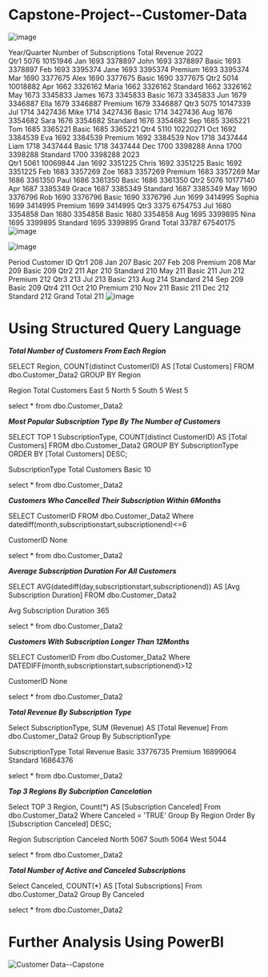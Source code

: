 # Capstone-Project--Customer-Data

![image](https://github.com/user-attachments/assets/19456c49-8b24-4fa1-b780-a1ce177d70aa)

Year/Quarter	Number of Subscriptions	Total Revenue
2022		
Qtr1	5076	10151946
Jan	1693	3378897
John	1693	3378897
Basic	1693	3378897
Feb	1693	3395374
Jane	1693	3395374
Premium	1693	3395374
Mar	1690	3377675
Alex	1690	3377675
Basic	1690	3377675
Qtr2	5014	10018882
Apr	1662	3326162
Maria	1662	3326162
Standard	1662	3326162
May	1673	3345833
James	1673	3345833
Basic	1673	3345833
Jun	1679	3346887
Ella	1679	3346887
Premium	1679	3346887
Qtr3	5075	10147339
Jul	1714	3427436
Mike	1714	3427436
Basic	1714	3427436
Aug	1676	3354682
Sara	1676	3354682
Standard	1676	3354682
Sep	1685	3365221
Tom	1685	3365221
Basic	1685	3365221
Qtr4	5110	10220271
Oct	1692	3384539
Eva	1692	3384539
Premium	1692	3384539
Nov	1718	3437444
Liam	1718	3437444
Basic	1718	3437444
Dec	1700	3398288
Anna	1700	3398288
Standard	1700	3398288
2023		
Qtr1	5061	10069844
Jan	1692	3351225
Chris	1692	3351225
Basic	1692	3351225
Feb	1683	3357269
Zoe	1683	3357269
Premium	1683	3357269
Mar	1686	3361350
Paul	1686	3361350
Basic	1686	3361350
Qtr2	5076	10177140
Apr	1687	3385349
Grace	1687	3385349
Standard	1687	3385349
May	1690	3376796
Rob	1690	3376796
Basic	1690	3376796
Jun	1699	3414995
Sophia	1699	3414995
Premium	1699	3414995
Qtr3	3375	6754753
Jul	1680	3354858
Dan	1680	3354858
Basic	1680	3354858
Aug	1695	3399895
Nina	1695	3399895
Standard	1695	3399895
Grand Total	33787	67540175
![image](https://github.com/user-attachments/assets/46874bcd-d739-4b04-bddb-19f7b20b32f8)


![image](https://github.com/user-attachments/assets/3fc4d345-fb9f-41ce-958f-d56241807919)

Period	Customer ID
Qtr1	208
Jan	207
Basic	207
Feb	208
Premium	208
Mar	209
Basic	209
Qtr2	211
Apr	210
Standard	210
May	211
Basic	211
Jun	212
Premium	212
Qtr3	213
Jul	213
Basic	213
Aug	214
Standard	214
Sep	209
Basic	209
Qtr4	211
Oct	210
Premium	210
Nov	211
Basic	211
Dec	212
Standard	212
Grand Total	211
![image](https://github.com/user-attachments/assets/8397f2fe-3578-41ca-8753-484a8bb60f19)


# Using Structured Query Language

***Total Number of Customers From Each Region***

SELECT Region,
COUNT(distinct CustomerID) AS [Total Customers]
FROM dbo.Customer_Data2
GROUP BY Region

Region  Total Customers
East	5
North	5
South	5
West	5

select * from dbo.Customer_Data2



***Most Popular Subscription Type By The Number of Customers***

SELECT TOP 1 SubscriptionType,
COUNT(distinct CustomerID) AS [Total Customers]
FROM dbo.Customer_Data2
GROUP BY SubscriptionType
ORDER BY [Total Customers] DESC;


SubscriptionType  Total Customers
Basic	           10


select * from dbo.Customer_Data2


***Customers Who Cancelled Their Subscription Within 6Months***

SELECT CustomerID
FROM dbo.Customer_Data2
Where datediff(month,subscriptionstart,subscriptionend)<=6


CustomerID
None


select * from dbo.Customer_Data2


***Average Subscription Duration For All Customers***

SELECT AVG(datediff(day,subscriptionstart,subscriptionend))
AS [Avg Subscription Duration]
FROM dbo.Customer_Data2

Avg Subscription Duration
365

select * from dbo.Customer_Data2



***Customers With Subscription Longer Than 12Months***

SELECT CustomerID
From dbo.Customer_Data2
Where DATEDIFF(month,subscriptionstart,subscriptionend)>12

CustomerID
None

select * from dbo.Customer_Data2



***Total Revenue By Subscription Type***

Select SubscriptionType,
SUM (Revenue) AS [Total Revenue]
From dbo.Customer_Data2
Group By SubscriptionType


SubscriptionType	Total Revenue
Basic	            33776735
Premium	            16899064
Standard	        16864376


select * from dbo.Customer_Data2


***Top 3 Regions By Subcription Cancelation***

Select TOP 3 Region,
Count(*) AS [Subscription Canceled]
From dbo.Customer_Data2
Where Canceled = 'TRUE'
Group By Region
Order By [Subscription Canceled] DESC;


Region	Subscription Canceled
North	5067
South	5064
West	5044

select * from dbo.Customer_Data2


***Total Number of Active and Canceled Subscriptions***

Select Canceled, COUNT(*) AS [Total Subscriptions]
From dbo.Customer_Data2
Group By Canceled

select * from dbo.Customer_Data2



# Further Analysis Using PowerBI

![Customer Data--Capstone](https://github.com/user-attachments/assets/c37845d1-91b9-47c4-b8ac-f1531b3cd8e0)













